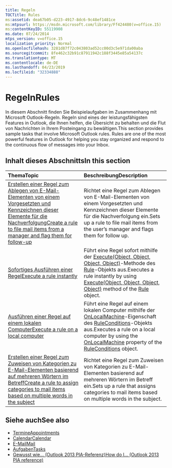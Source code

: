 ```yaml
---
title: Regeln
TOCTitle: Rules
ms:assetid: dea67b05-d223-4917-8dc6-9c48ef1481ce
ms:mtpsurl: https://msdn.microsoft.com/library/Ff424480(v=office.15)
ms:contentKeyID: 55119908
ms.date: 07/24/2014
mtps_version: v=office.15
localization_priority: Normal
ms.openlocfilehash: 3281d87f72c043803ad52cc00d3c5e971da00aba
ms.sourcegitcommit: 8fe462c32b91c87911942c188f3445e85a54137c
ms.translationtype: MT
ms.contentlocale: de-DE
ms.lasthandoff: 04/23/2019
ms.locfileid: "32334888"
---
```

# <a name="rules"></a><span data-ttu-id="d5816-102">Regeln</span><span class="sxs-lookup"><span data-stu-id="d5816-102">Rules</span></span>

<span data-ttu-id="d5816-p101">In diesem Abschnitt finden Sie Beispielaufgaben im Zusammenhang mit Microsoft Outlook-Regeln. Regeln sind eines der leistungsfähigsten Features in Outlook, die Ihnen helfen, die Übersicht zu behalten und die Flut von Nachrichten in Ihrem Posteingang zu bewältigen.</span><span class="sxs-lookup"><span data-stu-id="d5816-p101">This section provides sample tasks that involve Microsoft Outlook rules. Rules are one of the most powerful features in Outlook for helping you stay organized and respond to the continuous flow of messages into your Inbox.</span></span>

## <a name="in-this-section"></a><span data-ttu-id="d5816-105">Inhalt dieses Abschnitts</span><span class="sxs-lookup"><span data-stu-id="d5816-105">In this section</span></span>

|<span data-ttu-id="d5816-106">Thema</span><span class="sxs-lookup"><span data-stu-id="d5816-106">Topic</span></span>|<span data-ttu-id="d5816-107">Beschreibung</span><span class="sxs-lookup"><span data-stu-id="d5816-107">Description</span></span>|
|:----|:----------|
|[<span data-ttu-id="d5816-108">Erstellen einer Regel zum Ablegen von E-Mail-Elementen von einem Vorgesetzten und Kennzeichnen dieser Elemente für die Nachverfolgung</span><span class="sxs-lookup"><span data-stu-id="d5816-108">Create a rule to file mail items from a manager and flag them for follow-up</span></span>](how-to-create-a-rule-to-file-mail-items-from-a-manager-and-flag-them-for-follow-up.md)  |<span data-ttu-id="d5816-109">Richtet eine Regel zum Ablegen von E-Mail-Elementen von einem Vorgesetzten und Kennzeichnen dieser Elemente für die Nachverfolgung ein.</span><span class="sxs-lookup"><span data-stu-id="d5816-109">Sets up a rule to file mail items from the user’s manager and flags them for follow up.</span></span>|
|[<span data-ttu-id="d5816-110">Sofortiges Ausführen einer Regel</span><span class="sxs-lookup"><span data-stu-id="d5816-110">Execute a rule instantly</span></span>](how-to-execute-a-rule-instantly.md)  |<span data-ttu-id="d5816-111">Führt eine Regel sofort mithilfe der [Execute(Object, Object, Object, Object)](https://msdn.microsoft.com/library/bb645769\(v=office.15\))-Methode des [Rule](https://msdn.microsoft.com/library/bb647152\(v=office.15\))-Objekts aus.</span><span class="sxs-lookup"><span data-stu-id="d5816-111">Executes a rule instantly by using [Execute(Object, Object, Object, Object)](https://msdn.microsoft.com/library/bb645769\(v=office.15\)) method of the [Rule](https://msdn.microsoft.com/library/bb647152\(v=office.15\)) object.</span></span>|
|[<span data-ttu-id="d5816-112">Ausführen einer Regel auf einem lokalen Computer</span><span class="sxs-lookup"><span data-stu-id="d5816-112">Execute a rule on a local computer</span></span>](how-to-execute-a-rule-on-a-local-computer.md)  |<span data-ttu-id="d5816-113">Führt eine Regel auf einem lokalen Computer mithilfe der [OnLocalMachine](https://msdn.microsoft.com/library/bb612005\(v=office.15\))-Eigenschaft des [RuleConditions](https://msdn.microsoft.com/library/bb610965\(v=office.15\))-Objekts aus.</span><span class="sxs-lookup"><span data-stu-id="d5816-113">Executes a rule on a local computer by using the [OnLocalMachine](https://msdn.microsoft.com/library/bb612005\(v=office.15\)) property of the [RuleConditions](https://msdn.microsoft.com/library/bb610965\(v=office.15\)) object.</span></span>|
|[<span data-ttu-id="d5816-114">Erstellen einer Regel zum Zuweisen von Kategorien zu E-Mail-Elementen basierend auf mehreren Wörtern im Betreff</span><span class="sxs-lookup"><span data-stu-id="d5816-114">Create a rule to assign categories to mail items based on multiple words in the subject</span></span>](how-to-create-a-rule-to-assign-categories-to-mail-items-based-on-multiple-words-in-the-subject.md)  |<span data-ttu-id="d5816-115">Richtet eine Regel zum Zuweisen von Kategorien zu E-Mail-Elementen basierend auf mehreren Wörtern im Betreff ein.</span><span class="sxs-lookup"><span data-stu-id="d5816-115">Sets up a rule that assigns categories to mail items based on multiple words in the subject.</span></span>|

## <a name="see-also"></a><span data-ttu-id="d5816-116">Siehe auch</span><span class="sxs-lookup"><span data-stu-id="d5816-116">See also</span></span>

- [<span data-ttu-id="d5816-117">Termine</span><span class="sxs-lookup"><span data-stu-id="d5816-117">Appointments</span></span>](appointments.md)
- [<span data-ttu-id="d5816-118">Calendar</span><span class="sxs-lookup"><span data-stu-id="d5816-118">Calendar</span></span>](calendar.md)
- [<span data-ttu-id="d5816-119">E-Mail</span><span class="sxs-lookup"><span data-stu-id="d5816-119">Mail</span></span>](mail.md)
- [<span data-ttu-id="d5816-120">Aufgaben</span><span class="sxs-lookup"><span data-stu-id="d5816-120">Tasks</span></span>](tasks.md)
- [<span data-ttu-id="d5816-121">Gewusst wie... (Outlook 2013 PIA-Referenz)</span><span class="sxs-lookup"><span data-stu-id="d5816-121">How do I... (Outlook 2013 PIA reference)</span></span>](how-do-i-outlook-2013-pia-reference.md)

